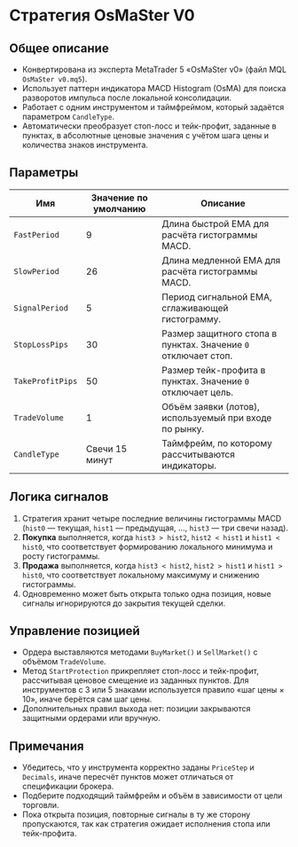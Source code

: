 # Стратегия OsMaSter V0

## Общее описание
- Конвертирована из эксперта MetaTrader 5 «OsMaSter v0» (файл MQL `OsMaSter v0.mq5`).
- Использует паттерн индикатора MACD Histogram (OsMA) для поиска разворотов импульса после локальной консолидации.
- Работает с одним инструментом и таймфреймом, который задаётся параметром `CandleType`.
- Автоматически преобразует стоп-лосс и тейк-профит, заданные в пунктах, в абсолютные ценовые значения с учётом шага цены и количества знаков инструмента.

## Параметры
| Имя | Значение по умолчанию | Описание |
| --- | --- | --- |
| `FastPeriod` | 9 | Длина быстрой EMA для расчёта гистограммы MACD. |
| `SlowPeriod` | 26 | Длина медленной EMA для расчёта гистограммы MACD. |
| `SignalPeriod` | 5 | Период сигнальной EMA, сглаживающей гистограмму. |
| `StopLossPips` | 30 | Размер защитного стопа в пунктах. Значение `0` отключает стоп. |
| `TakeProfitPips` | 50 | Размер тейк-профита в пунктах. Значение `0` отключает цель. |
| `TradeVolume` | 1 | Объём заявки (лотов), используемый при входе по рынку. |
| `CandleType` | Свечи 15 минут | Таймфрейм, по которому рассчитываются индикаторы. |

## Логика сигналов
1. Стратегия хранит четыре последние величины гистограммы MACD (`hist0` — текущая, `hist1` — предыдущая, ..., `hist3` — три свечи назад).
2. **Покупка** выполняется, когда `hist3 > hist2`, `hist2 < hist1` и `hist1 < hist0`, что соответствует формированию локального минимума и росту гистограммы.
3. **Продажа** выполняется, когда `hist3 < hist2`, `hist2 > hist1` и `hist1 > hist0`, что соответствует локальному максимуму и снижению гистограммы.
4. Одновременно может быть открыта только одна позиция, новые сигналы игнорируются до закрытия текущей сделки.

## Управление позицией
- Ордера выставляются методами `BuyMarket()` и `SellMarket()` с объёмом `TradeVolume`.
- Метод `StartProtection` прикрепляет стоп-лосс и тейк-профит, рассчитывая ценовое смещение из заданных пунктов. Для инструментов с 3 или 5 знаками используется правило «шаг цены × 10», иначе берётся сам шаг цены.
- Дополнительных правил выхода нет: позиции закрываются защитными ордерами или вручную.

## Примечания
- Убедитесь, что у инструмента корректно заданы `PriceStep` и `Decimals`, иначе пересчёт пунктов может отличаться от спецификации брокера.
- Подберите подходящий таймфрейм и объём в зависимости от цели торговли.
- Пока открыта позиция, повторные сигналы в ту же сторону пропускаются, так как стратегия ожидает исполнения стопа или тейк-профита.
